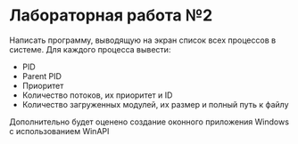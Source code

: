 # Лабораторная работа №2
Написать программу, выводящую на экран список всех процессов в системе. Для каждого процесса вывести:

- PID
- Parent PID
- Приоритет
- Количество потоков, их приоритет и ID
- Количество загруженных модулей, их размер и полный путь к файлу

Дополнительно будет оценено создание оконного приложения Windows c использованием WinAPI
